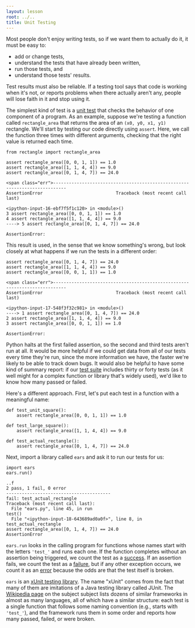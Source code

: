 ```yaml
---
layout: lesson
root: ../..
title: Unit Testing
---
```

Most people don't enjoy writing tests,
so if we want them to actually do it,
it must be easy to:

<ul>
<li>add or change tests,</li>
<li>understand the tests that have already been written,</li>
<li>run those tests, and</li>
<li>understand those tests' results.</li>
</ul>

Test results must also be reliable.
If a testing tool says that code is working when it's not,
or reports problems when there actually aren't any,
people will lose faith in it and stop using it.

The simplest kind of test is a [unit test](../gloss.html#unit-test)
that checks the behavior of one component of a program.
As an example,
suppose we're testing a function called `rectangle_area`
that returns the area of an `(x0, y0, x1, y1)` rectangle.
We'll start by testing our code directly using `assert`.
Here,
we call the function three times with different arguments,
checking that the right value is returned each time.

~~~
from rectangle import rectangle_area

assert rectangle_area([0, 0, 1, 1]) == 1.0
assert rectangle_area([1, 1, 4, 4]) == 9.0
assert rectangle_area([0, 1, 4, 7]) == 24.0

<span class="err">---------------------------------------------------------------------------
AssertionError                            Traceback (most recent call last)

<ipython-input-16-ebf7f5f1c120> in <module>()
3 assert rectangle_area([0, 0, 1, 1]) == 1.0
4 assert rectangle_area([1, 1, 4, 4]) == 9.0
----> 5 assert rectangle_area([0, 1, 4, 7]) == 24.0

AssertionError:
~~~

This result is used,
in the sense that we know something's wrong,
but look closely at what happens if we run the tests in a different order:

~~~
assert rectangle_area([0, 1, 4, 7]) == 24.0
assert rectangle_area([1, 1, 4, 4]) == 9.0
assert rectangle_area([0, 0, 1, 1]) == 1.0

<span class="err">---------------------------------------------------------------------------
AssertionError                            Traceback (most recent call last)

<ipython-input-17-548f3f32c981> in <module>()
----> 1 assert rectangle_area([0, 1, 4, 7]) == 24.0
2 assert rectangle_area([1, 1, 4, 4]) == 9.0
3 assert rectangle_area([0, 0, 1, 1]) == 1.0

AssertionError:
~~~

Python halts at the first failed assertion,
so the second and third tests aren't run at all.
It would be more helpful if we could get data from all of our tests every time
they're run,
since the more information we have,
the faster we're likely to be able to track down bugs.
It would also be helpful to have some kind of summary report:
if our [test suite](../gloss.html#test-suite) includes thirty or forty tests
(as it well might for a complex function or library that's widely used),
we'd like to know how many passed or failed.

Here's a different approach.
First, let's put each test in a function with a meaningful name:

~~~
def test_unit_square():
    assert rectangle_area([0, 0, 1, 1]) == 1.0

def test_large_square():
    assert rectangle_area([1, 1, 4, 4]) == 9.0

def test_actual_rectangle():
    assert rectangle_area([0, 1, 4, 7]) == 24.0
~~~

Next,
import a library called `ears`
and ask it to run our tests for us:

~~~
import ears
ears.run()

..f
2 pass, 1 fail, 0 error
----------------------------------------
fail: test_actual_rectangle
Traceback (most recent call last):
  File "ears.py", line 45, in run
test()
  File "<ipython-input-18-643689ad0a0f>", line 8, in test_actual_rectangle
assert rectangle_area([0, 1, 4, 7]) == 24.0
AssertionError
~~~

`ears.run` looks in the calling program
for functions whose names start with the letters `'test_'`
and runs each one.
If the function completes without an assertion being triggered,
we count the test as a [success](../gloss.html#test-success).
If an assertion fails,
we count the test as a [failure](../gloss.html#test-failure),
but if any other exception occurs,
we count it as an [error](../gloss.html#test_error)
because the odds are that the test itself is broken.

`ears` is an [xUnit testing library](../gloss.html#xunit).
The name "xUnit" comes from the fact that
many of them are imitations of a Java testing library called JUnit.
The [Wikipedia page](http://en.wikipedia.org/wiki/List_of_unit_testing_frameworks) on the subject subject
lists dozens of similar frameworks in almost as many languages,
all of which have a similar structure:
each test is a single function that follows some naming convention
(e.g., starts with `'test_'`),
and the framework runs them in some order
and reports how many passed, failed, or were broken.
